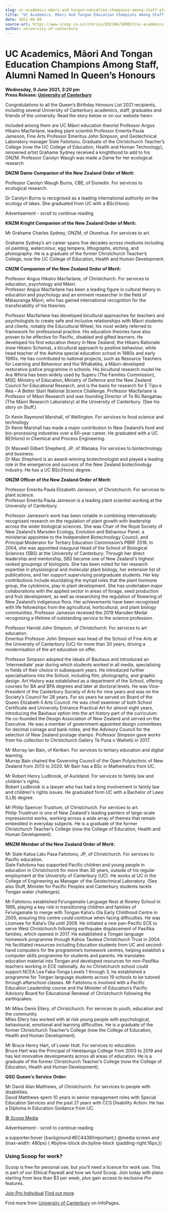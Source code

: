 ```yaml
---
slug: uc-academics-māori-and-tongan-education-champions-among-staff-alumni-named-in-queens-honours
title: "UC Academics, Māori And Tongan Education Champions Among Staff, Alumni Named In Queen’s Honours"
date: 2021-06-09
source-url: https://www.scoop.co.nz/stories/ED2106/S00017/uc-academics-maori-and-tongan-education-champions-among-staff-alumni-named-in-queens-honours.htm
author: university-of-canterbury
---
```

UC Academics, Māori And Tongan Education Champions Among Staff, Alumni Named In Queen’s Honours
===============================================================================================

**Wednesday, 9 June 2021, 3:20 pm**  
**Press Release: [University of Canterbury](https://info.scoop.co.nz/University_of_Canterbury)**

Congratulations to all the Queen’s Birthday Honours List 2021 recipients, including several University of Canterbury academics, staff, graduates and friends of the university. Read the story below or on our website here>

Included among them are UC Māori education theorist Professor Angus Hikairo Macfarlane, leading plant scientist Professor Emerita Paula Jameson, Fine Arts Professor Emeritus John Simpson, and Geotechnical Laboratory manager Siale Faitotonu. Graduate of the Christchurch Teacher’s College (now the UC College of Education, Health and Human Technology), renowned artist Grahame Sydney received a knighthood to add to his ONZM. Professor Carolyn Waugh was made a Dame for her ecological research

**DNZM** **Dame Companion of the New Zealand Order of Merit:**

Professor Carolyn Waugh Burns, CBE, of Dunedin. For services to ecological research.

Dr Carolyn Burns is recognised as a leading international authority on the ecology of lakes. She graduated from UC with a BSc(Hons).

Advertisement - scroll to continue reading





**KNZM** **Knight Companion of the New Zealand Order of Merit:**

Mr Grahame Charles Sydney, ONZM, of Oturehua. For services to art.

Grahame Sydney’s art career spans five decades across mediums including oil painting, watercolour, egg tempera, lithographs, etching, and photography. He is a graduate of the former Christchurch Teacher’s College, now the UC College of Education, Health and Human Development.

**CNZM** **Companion of the New Zealand Order of Merit:**

Professor Angus Hikairo Macfarlane, of Christchurch. For services to education, psychology and Māori.  
Professor Angus Macfarlane has been a leading figure in cultural theory in education and psychology and an eminent researcher in the field of Mātauranga Māori, who has gained international recognition for the transferability of his theories.

Professor Macfarlane has developed bicultural approaches for teachers and psychologists to create safe and inclusive relationships with Māori students and clients, notably the Educultural Wheel, his most widely referred to framework for professional practice. His education theories have also proven to be effective for Pacific, disabled and gifted learners. He developed his first education theory in New Zealand, the Hikairo Rationale (now Hikairo Schema), a bicultural approach to positive behaviour, while head teacher of the Awhina special education school in 1980s and early 1990s. He has contributed to national projects, such as Resource Teachers for Learning and Behaviour and Hui Whakatika, a Māori-developed restorative justice programme in schools. His bicultural research model He Ara Whiria has been widely used by Superu (The Families Commission), MSD, Ministry of Education, Ministry of Defence and the New Zealand Council for Educational Research, and is the basis for research for E Tipu e Rea – A Better Start National Science Challenge. Professor Macfarlane is Professor of Māori Research and was founding Director of Te Rū Rangahau (The Māori Research Laboratory) at the University of Canterbury. (See his story on Stuff.)

Dr Kevin Raymond Marshall, of Wellington. For services to food science and technology  
Dr Kevin Marshall has made a major contribution to New Zealand’s food and bio-processing industries over a 60-year career. He graduated with a UC BE(Hons) in Chemical and Process Engineering.

Dr Maxwell Gilbert Shepherd, JP, of Wanaka. For services to biotechnology and business.  
Dr Max Shepherd is an award-winning biotechnologist and played a leading role in the emergence and success of the New Zealand biotechnology industry. He has a UC BSc(Hons) degree.

**ONZM** **Officer of the New Zealand Order of Merit:**

Professor Emerita Paula Elizabeth Jameson, of Christchurch. For services to plant science.  
Professor Emerita Paula Jameson is a leading plant scientist working at the University of Canterbury.

Professor Jameson’s work has been notable in combining internationally recognised research on the regulation of plant growth with leadership across the wider biological sciences. She was Chair of the Royal Society of New Zealand’s Marsden Ecology, Evolution and Behaviour Panel, a ministerial appointee to the Independent Biotechnology Council, and Principal Moderator for Tertiary Education Commission’s PBRF 2018. In 2004, she was appointed inaugural Head of the School of Biological Sciences (SBS) at the University of Canterbury. Through her direct leadership and mentorship, SBS became one of New Zealand's highest ranked groupings of biologists. She has been noted for her research expertise in physiological and molecular plant biology, her extensive list of publications, and her support supervising postgraduate students. Her key contributions include elucidating the myriad roles that the plant hormone group, the cytokinins, play in plant development. She has undertaken major collaborations with the applied sector in areas of forage, seed production and fruit development, as well as researching the regulation of flowering of New Zealand’s indigenous flora. Her achievements have been recognised with life fellowships from the agricultural, horticultural, and plant biology communities. Professor Jameson received the 2019 Marsden Medal recognising a lifetime of outstanding service to the science profession.

Professor Harold John Simpson, of Christchurch. For services to art education.  
Emeritus Professor John Simpson was head of the School of Fine Arts at the University of Canterbury (UC) for more than 30 years, driving a modernisation of the art education on offer.

Professor Simpson adopted the ideals of Bauhaus and introduced an ‘intermediate’ year during which students worked in all media, specialising in fields of their choice in subsequent years. He introduced further specialisations into the School, including film, photography, and graphic design. Art History was established as a department of the School, offering courses for BA and BFA degrees and later at doctoral levels. He was Vice-President of the Canterbury Society of Arts for nine years and was on the Society’s Council for 28 years. For six years he served on Board of the Queen Elizabeth II Arts Council. He was chief examiner of both School Certificate and University Entrance Practical Art for almost eight years, introducing the Bauhaus option into the art history part of the curriculum. He co-founded the Design Association of New Zealand and served on the Executive. He was a member of government-appointed design committees for decimal coinage and bank notes, and the Advisory Council for the selection of New Zealand postage stamps. Professor Simpson gave works from his collection to Christchurch Gallery Te Puna o Waihetū in 2017.

Mr Murray Ian Bain, of Kerikeri. For services to tertiary education and digital learning.  
Murray Bain chaired the Governing Council of the Open Polytechnic of New Zealand from 2013 to 2020. Mr Bain has a BSc in Mathematics from UC.

Mr Robert Henry Ludbrook, of Auckland. For services to family law and children's rights.  
Robert Ludbrook is a lawyer who has had a long involvement in family law and children's rights issues. He graduated form UC with a Bachelor of Laws (LLB) degree.

Mr Philip Spencer Trusttum, of Christchurch. For services to art.  
Philip Trusttrum is one of New Zealand's leading painters of large-scale impressionist works, working across a wide array of themes that remain embedded in everyday subjects. He is a graduate of the former Christchurch Teacher’s College (now the College of Education, Health and Human Development).

**MNZM** **Member of the New Zealand Order of Merit:**

Mr Siale Katoa Latu Pasa Faitotonu, JP, of Christchurch. For services to Pacific education.  
Siale Faitotonu has supported Pacific children and young people in education in Christchurch for more than 30 years, outside of his regular employment at the University of Canterbury (UC). He works at UC in the College of Engineering as Manager of the Geotechnical Laboratory. (See also Stuff, Minister for Pacific Peoples and Canterbury students tackle Tongan water challenges).

Mr Faitotonu established Fe’ungamalie Language Nest at Rowley School in 1995, playing a key role in transitioning children and families of Fe’ungamalie to merge with Tongan Kaha’u Ola Early Childhood Centre in 2005, ensuring this centre could continue when facing difficulties. He was Licensee for Kaha’u Ola until 2009. He initiated a new pan-Pacific ECE to serve West Christchurch following earthquake displacement of Pasifika families, which opened in 2017. He established a Tongan language homework programme through Kahoa Tauleva Christchurch Trust in 2004. He facilitated resources including Education students from UC and second-hand computers for the programme’s homework centres, helping establish a computer skills programme for students and parents. He translates education material into Tongan and developed resources for non-Pasifika teachers working in ECE nationally. As no Christchurch school could support NCEA Lea Faka-Tonga Levels 1 through 3, he established a programme for Tongan language students across 19 schools to be tutored through afterschool classes. Mr Faitotonu is involved with a Pacific Education Leadership course and the Minister of Education’s Pacific Advisory Board for Educational Renewal of Christchurch following the earthquakes.

Mr Miles Denis Ellery, of Christchurch. For services to youth, education and the community.  
Miles Ellery has worked with at risk young people with psychological, behavioural, emotional and learning difficulties. He is a graduate of the former Christchurch Teacher’s College (now the College of Education, Health and Human Development).

Mr Bruce Henry Hart, of Lower Hutt. For services to education.  
Bruce Hart was the Principal of Heretaunga College from 2003 to 2019 and has led innovative developments across all areas of education. He is a graduate of the former Christchurch Teacher’s College (now the College of Education, Health and Human Development).

**QSO** **Queen's Service Order:**

Mr David Alan Matthews, of Christchurch. For services to people with disabilities.  
David Matthews spent 10 years in senior management roles with Special Education Services and the past 21 years with CCS Disability Action. He has a Diploma in Education Guidance from UC.

[© Scoop Media](http://www.scoop.co.nz/about/terms.html)  

Advertisement - scroll to continue reading



a.supporter:hover {background:#EC4438!important;} @media screen and (max-width: 480px) { #byline-block div.byline-block {padding-right:16px;}}

### Using Scoop for work?

Scoop is free for personal use, but you’ll need a licence for work use. This is part of our Ethical Paywall and how we fund Scoop. Join today with plans starting from less than $3 per week, plus gain access to exclusive _Pro_ features.  
  
[Join Pro Individual](https://pro.scoop.co.nz/Individual/?from=ProIn24) [Find out more](https://pro.scoop.co.nz/using-scoop-for-work/?from=ProIn24)

Find more from [University of Canterbury](https://info.scoop.co.nz/University_of_Canterbury) on InfoPages.